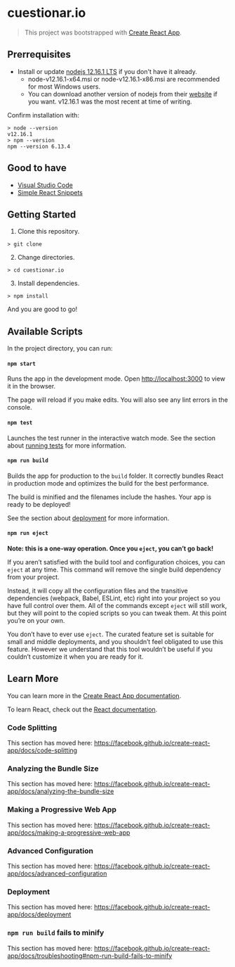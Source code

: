 # cuestionar.io

> This project was bootstrapped with [Create React App](https://github.com/facebook/create-react-app).

## Prerrequisites

* Install or update [nodejs 12.16.1 LTS](https://nodejs.org/download/release/latest-v12.x/) if you don't have it already.
    * node-v12.16.1-x64.msi or node-v12.16.1-x86.msi are recommended for most Windows users.
    * You can download another version of nodejs from their [website](https://nodejs.org/en/) if you want. v12.16.1 was the most recent at time of writing.  

Confirm installation with:

```
> node --version
v12.16.1
> npm --version
npm --version 6.13.4
```

## Good to have
* [Visual Studio Code](https://code.visualstudio.com/)
* [Simple React Snippets](https://marketplace.visualstudio.com/items?itemName=burkeholland.simple-react-snippets)

## Getting Started

1. Clone this repository.
```
> git clone 
```

2. Change directories.
```
> cd cuestionar.io
```

3. Install dependencies.
```
> npm install
```

And you are good to go!

## Available Scripts

In the project directory, you can run:

#### `npm start`

Runs the app in the development mode. Open [http://localhost:3000](http://localhost:3000) to view it in the browser.

The page will reload if you make edits. You will also see any lint errors in the console.

#### `npm test`

Launches the test runner in the interactive watch mode. See the section about [running tests](https://facebook.github.io/create-react-app/docs/running-tests) for more information.

#### `npm run build`

Builds the app for production to the `build` folder. It correctly bundles React in production mode and optimizes the build for the best performance.

The build is minified and the filenames include the hashes. Your app is ready to be deployed!

See the section about [deployment](https://facebook.github.io/create-react-app/docs/deployment) for more information.

#### `npm run eject`

**Note: this is a one-way operation. Once you `eject`, you can’t go back!**

If you aren’t satisfied with the build tool and configuration choices, you can `eject` at any time. This command will remove the single build dependency from your project.

Instead, it will copy all the configuration files and the transitive dependencies (webpack, Babel, ESLint, etc) right into your project so you have full control over them. All of the commands except `eject` will still work, but they will point to the copied scripts so you can tweak them. At this point you’re on your own.

You don’t have to ever use `eject`. The curated feature set is suitable for small and middle deployments, and you shouldn’t feel obligated to use this feature. However we understand that this tool wouldn’t be useful if you couldn’t customize it when you are ready for it.

## Learn More

You can learn more in the [Create React App documentation](https://facebook.github.io/create-react-app/docs/getting-started).

To learn React, check out the [React documentation](https://reactjs.org/).

### Code Splitting

This section has moved here: https://facebook.github.io/create-react-app/docs/code-splitting

### Analyzing the Bundle Size

This section has moved here: https://facebook.github.io/create-react-app/docs/analyzing-the-bundle-size

### Making a Progressive Web App

This section has moved here: https://facebook.github.io/create-react-app/docs/making-a-progressive-web-app

### Advanced Configuration

This section has moved here: https://facebook.github.io/create-react-app/docs/advanced-configuration

### Deployment

This section has moved here: https://facebook.github.io/create-react-app/docs/deployment

### `npm run build` fails to minify

This section has moved here: https://facebook.github.io/create-react-app/docs/troubleshooting#npm-run-build-fails-to-minify
